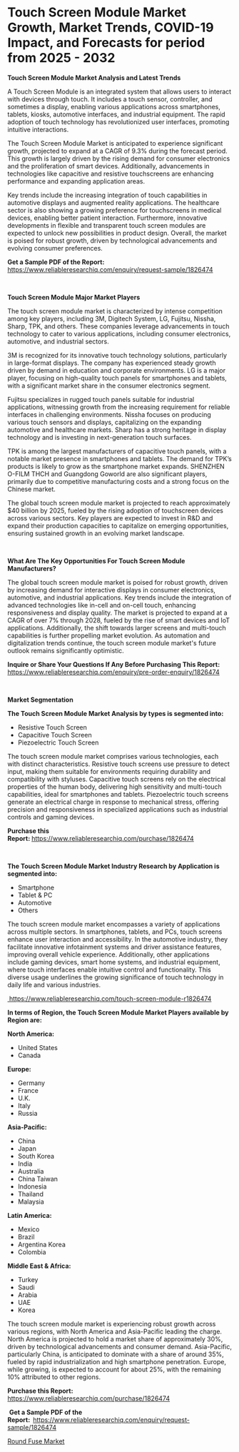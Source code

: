 <p><h1>Touch Screen Module Market Growth, Market Trends, COVID-19 Impact, and Forecasts for period from 2025 - 2032</h1></p><p><strong>Touch Screen Module Market Analysis and Latest Trends</strong></p>
<p><p>A Touch Screen Module is an integrated system that allows users to interact with devices through touch. It includes a touch sensor, controller, and sometimes a display, enabling various applications across smartphones, tablets, kiosks, automotive interfaces, and industrial equipment. The rapid adoption of touch technology has revolutionized user interfaces, promoting intuitive interactions. </p><p>The Touch Screen Module Market is anticipated to experience significant growth, projected to expand at a CAGR of 9.3% during the forecast period. This growth is largely driven by the rising demand for consumer electronics and the proliferation of smart devices. Additionally, advancements in technologies like capacitive and resistive touchscreens are enhancing performance and expanding application areas. </p><p>Key trends include the increasing integration of touch capabilities in automotive displays and augmented reality applications. The healthcare sector is also showing a growing preference for touchscreens in medical devices, enabling better patient interaction. Furthermore, innovative developments in flexible and transparent touch screen modules are expected to unlock new possibilities in product design. Overall, the market is poised for robust growth, driven by technological advancements and evolving consumer preferences.</p></p>
<p><strong>Get a Sample PDF of the Report:&nbsp;</strong> <a href="https://www.reliableresearchiq.com/enquiry/request-sample/1826474?utm_campaign=2883&utm_medium=2&utm_source=Github&utm_content=ia&utm_term=06042025&utm_id=touch-screen-module">https://www.reliableresearchiq.com/enquiry/request-sample/1826474</a></p>
<p>&nbsp;</p>
<p><strong>Touch Screen Module Major Market Players</strong></p>
<p><p>The touch screen module market is characterized by intense competition among key players, including 3M, Digitech System, LG, Fujitsu, Nissha, Sharp, TPK, and others. These companies leverage advancements in touch technology to cater to various applications, including consumer electronics, automotive, and industrial sectors.</p><p>3M is recognized for its innovative touch technology solutions, particularly in large-format displays. The company has experienced steady growth driven by demand in education and corporate environments. LG is a major player, focusing on high-quality touch panels for smartphones and tablets, with a significant market share in the consumer electronics segment.</p><p>Fujitsu specializes in rugged touch panels suitable for industrial applications, witnessing growth from the increasing requirement for reliable interfaces in challenging environments. Nissha focuses on producing various touch sensors and displays, capitalizing on the expanding automotive and healthcare markets. Sharp has a strong heritage in display technology and is investing in next-generation touch surfaces.</p><p>TPK is among the largest manufacturers of capacitive touch panels, with a notable market presence in smartphones and tablets. The demand for TPK’s products is likely to grow as the smartphone market expands. SHENZHEN O-FILM THCH and Guangdong Goworld are also significant players, primarily due to competitive manufacturing costs and a strong focus on the Chinese market.</p><p>The global touch screen module market is projected to reach approximately $40 billion by 2025, fueled by the rising adoption of touchscreen devices across various sectors. Key players are expected to invest in R&D and expand their production capacities to capitalize on emerging opportunities, ensuring sustained growth in an evolving market landscape.</p></p>
<p>&nbsp;</p>
<p><strong>What Are The Key Opportunities For Touch Screen Module Manufacturers?</strong></p>
<p><p>The global touch screen module market is poised for robust growth, driven by increasing demand for interactive displays in consumer electronics, automotive, and industrial applications. Key trends include the integration of advanced technologies like in-cell and on-cell touch, enhancing responsiveness and display quality. The market is projected to expand at a CAGR of over 7% through 2028, fueled by the rise of smart devices and IoT applications. Additionally, the shift towards larger screens and multi-touch capabilities is further propelling market evolution. As automation and digitalization trends continue, the touch screen module market's future outlook remains significantly optimistic.</p></p>
<p><strong>Inquire or Share Your Questions If Any Before Purchasing This Report:</strong> <a href="https://www.reliableresearchiq.com/enquiry/pre-order-enquiry/1826474?utm_campaign=2883&utm_medium=2&utm_source=Github&utm_content=ia&utm_term=06042025&utm_id=touch-screen-module">https://www.reliableresearchiq.com/enquiry/pre-order-enquiry/1826474</a></p>
<p>&nbsp;</p>
<p><strong>Market Segmentation</strong></p>
<p><strong>The Touch Screen Module Market Analysis by types is segmented into:</strong></p>
<p><ul><li>Resistive Touch Screen</li><li>Capacitive Touch Screen</li><li>Piezoelectric Touch Screen</li></ul></p>
<p><p>The touch screen module market comprises various technologies, each with distinct characteristics. Resistive touch screens use pressure to detect input, making them suitable for environments requiring durability and compatibility with styluses. Capacitive touch screens rely on the electrical properties of the human body, delivering high sensitivity and multi-touch capabilities, ideal for smartphones and tablets. Piezoelectric touch screens generate an electrical charge in response to mechanical stress, offering precision and responsiveness in specialized applications such as industrial controls and gaming devices.</p></p>
<p><strong>Purchase this Report:&nbsp;</strong><a href="https://www.reliableresearchiq.com/purchase/1826474?utm_campaign=2883&utm_medium=2&utm_source=Github&utm_content=ia&utm_term=06042025&utm_id=touch-screen-module">https://www.reliableresearchiq.com/purchase/1826474</a></p>
<p>&nbsp;</p>
<p><strong>The Touch Screen Module Market Industry Research by Application is segmented into:</strong></p>
<p><ul><li>Smartphone</li><li>Tablet & PC</li><li>Automotive</li><li>Others</li></ul></p>
<p><p>The touch screen module market encompasses a variety of applications across multiple sectors. In smartphones, tablets, and PCs, touch screens enhance user interaction and accessibility. In the automotive industry, they facilitate innovative infotainment systems and driver assistance features, improving overall vehicle experience. Additionally, other applications include gaming devices, smart home systems, and industrial equipment, where touch interfaces enable intuitive control and functionality. This diverse usage underlines the growing significance of touch technology in daily life and various industries.</p></p>
<p><a href="https://www.reliableresearchiq.com/touch-screen-module-r1826474?utm_campaign=2883&utm_medium=2&utm_source=Github&utm_content=ia&utm_term=06042025&utm_id=touch-screen-module">&nbsp;https://www.reliableresearchiq.com/touch-screen-module-r1826474</a></p>
<p><strong>In terms of Region, the Touch Screen Module Market Players available by Region are:</strong></p>
<p>
    <p> <strong> North America: </strong>
        <ul>
            <li>United States</li>
            <li>Canada</li>
        </ul>
        </p> 
    <p> <strong> Europe: </strong>
        <ul>
            <li>Germany</li>
            <li>France</li>
            <li>U.K.</li>
            <li>Italy</li>
            <li>Russia</li>
        </ul>
        </p> 
    <p> <strong> Asia-Pacific: </strong>
        <ul>
            <li>China</li>
            <li>Japan</li>
            <li>South Korea</li>
            <li>India</li>
            <li>Australia</li>
            <li>China Taiwan</li>
            <li>Indonesia</li>
            <li>Thailand</li>
            <li>Malaysia</li>
        </ul>
        </p> 
    <p> <strong> Latin America: </strong>
        <ul>
            <li>Mexico</li>
            <li>Brazil</li>
            <li>Argentina Korea</li>
            <li>Colombia</li>
        </ul>
        </p> 
    <p> <strong> Middle East & Africa: </strong>
        <ul>
            <li>Turkey</li>
            <li>Saudi</li>
            <li>Arabia</li>
            <li>UAE</li>
            <li>Korea</li>
        </ul>
    </p>
    </p>
<p><p>The touch screen module market is experiencing robust growth across various regions, with North America and Asia-Pacific leading the charge. North America is projected to hold a market share of approximately 30%, driven by technological advancements and consumer demand. Asia-Pacific, particularly China, is anticipated to dominate with a share of around 35%, fueled by rapid industrialization and high smartphone penetration. Europe, while growing, is expected to account for about 25%, with the remaining 10% attributed to other regions.</p></p>
<p><strong>Purchase this Report: </strong><a href="https://www.reliableresearchiq.com/purchase/1826474?utm_campaign=2883&utm_medium=2&utm_source=Github&utm_content=ia&utm_term=06042025&utm_id=touch-screen-module">https://www.reliableresearchiq.com/purchase/1826474</a></p>
<p>&nbsp;<strong>Get a Sample PDF of the Report:&nbsp;&nbsp;</strong><a href="https://www.reliableresearchiq.com/enquiry/request-sample/1826474?utm_campaign=2883&utm_medium=2&utm_source=Github&utm_content=ia&utm_term=06042025&utm_id=touch-screen-module">https://www.reliableresearchiq.com/enquiry/request-sample/1826474</a></p>
<p><strong></strong></p>
<p><p><a href="https://github.com/verikaahova/Market-Research-Report-List-1/blob/main/round-fuse-market.md?utm_campaign=2883&utm_medium=2&utm_source=Github&utm_content=ia&utm_term=06042025&utm_id=touch-screen-module">Round Fuse Market</a></p></p>
